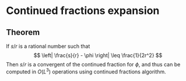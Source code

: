 # Continued fractions expansion

## Theorem 
If $s / r$ is a rational number such that
$$
\left| \frac{s}{r} - \phi \right| \leq \frac{1}{2r^2}
$$
Then $s/r$ is a convergent of the continued fraction for $\phi$, and thus can be computed in $O(L^3)$ operations using continued fractions algorithm.
